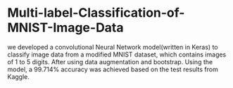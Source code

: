 # Multi-label-Classification-of-MNIST-Image-Data
we developed a convolutional Neural Network model(written in Keras) to classify image data from a modified MNIST dataset, which contains images of 1 to 5 digits. After using data augmentation and bootstrap. Using the model, a 99.714% accuracy was achieved based on the test results from Kaggle.

